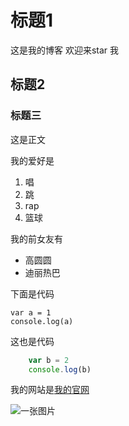 # 标题1

这是我的博客
欢迎来star 我

## 标题2

### 标题三

这是正文

我的爱好是

1. 唱
2. 跳
3. rap
4. 篮球

我的前女友有

* 高圆圆
* 迪丽热巴

下面是代码

    var a = 1
    console.log(a)
    
这也是代码

```javascript
    var b = 2
    console.log(b)
```

我的网站是[我的官网](http://baidu.com)


![一张图片]()